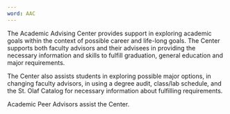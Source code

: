 ```yaml
---
word: AAC
---
```


The Academic Advising Center provides support in exploring academic goals within the context of possible career and life-long goals. The Center supports both faculty advisors and their advisees in providing the necessary information and skills to fulfill graduation, general education and major requirements.

The Center also assists students in exploring possible major options, in changing faculty advisors, in using a degree audit, class/lab schedule, and the St. Olaf Catalog for necessary information about fulfilling requirements.

Academic Peer Advisors assist the Center.
